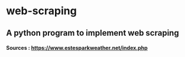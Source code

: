 # web-scraping


## A python program to implement web scraping
#### Sources : https://www.estesparkweather.net/index.php


